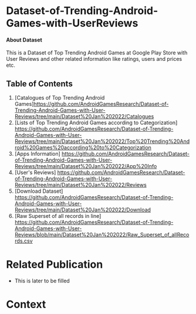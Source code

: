 # Dataset-of-Trending-Android-Games-with-UserReviews
#### About Dataset
This is a Dataset of Top Trending Android Games at Google Play Store with User Reviews and other related information like ratings, users and prices etc.

## Table of Contents
1. [Catalogues of Top Trending Android Games]https://github.com/AndroidGamesResearch/Dataset-of-Trending-Android-Games-with-User-Reviews/tree/main/Dataset%20Jan%202022/Catalogues
2. [Lists of Top Trending Android Games according to Categorization] https://github.com/AndroidGamesResearch/Dataset-of-Trending-Android-Games-with-User-Reviews/tree/main/Dataset%20Jan%202022/Top%20Trending%20Android%20Games%20according%20to%20Categorization 
3. [Apps Information] https://github.com/AndroidGamesResearch/Dataset-of-Trending-Android-Games-with-User-Reviews/tree/main/Dataset%20Jan%202022/App%20Info
4. [User's Reviews] https://github.com/AndroidGamesResearch/Dataset-of-Trending-Android-Games-with-User-Reviews/tree/main/Dataset%20Jan%202022/Reviews
5. [Download Dataset] https://github.com/AndroidGamesResearch/Dataset-of-Trending-Android-Games-with-User-Reviews/tree/main/Dataset%20Jan%202022/Download
6. [Raw Superset of all records in line] https://github.com/AndroidGamesResearch/Dataset-of-Trending-Android-Games-with-User-Reviews/blob/main/Dataset%20Jan%202022/Raw_Superset_of_allRecords.csv 

# Related Publication 
- This is later to be filled 

# Context 
